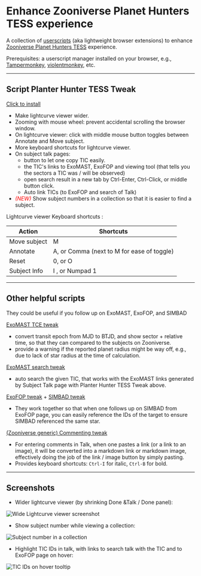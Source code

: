 # Enhance Zooniverse Planet Hunters TESS experience

A collection of [userscripts](https://en.wikipedia.org/wiki/Userscript) (aka lightweight browser extensions) to enhance [Zooniverse Planet Hunters TESS](https://www.zooniverse.org/projects/nora-dot-eisner/planet-hunters-tess/classify) experience.

Prerequisites: a userscript manager installed on your browser, e.g., [Tampermonkey](https://www.tampermonkey.net/), [violentmonkey](https://violentmonkey.github.io/), etc.

---

## Script Planter Hunter TESS Tweak

[Click to install](https://github.com/orionlee/planet_hunters_tess_userscripts/raw/master/zn_planet_hunter_tess.user.js)


- Make lightcurve viewer wider.
- Zooming with mouse wheel: prevent accidental scrolling the browser window.
- On lightcurve viewer: click with middle mouse button toggles between Annotate and Move subject.
- More keyboard shortcuts for lightcurve viewer.
- On subject talk pages:
  - button to let one copy TIC easily.
  - the TIC's links to ExoMAST, ExoFOP and viewing tool (that tells you the sectors a TIC was / will be observed)
  - open search result in a new tab by Ctrl-Enter, Ctrl-Click, or middle button click.
  - Auto link TICs (to ExoFOP and search of Talk)
- *<font color="red">(NEW)</font>* Show subject numbers in a collection so that it is easier to find a subject.

Lightcurve viewer Keyboard shortcuts :

Action | Shortcuts
-------|----------
Move subject| M
Annotate | A, or Comma (next to M for ease of toggle)
Reset | 0, or O
Subject Info| I , or Numpad 1

---

## Other helpful scripts

They could be useful if you follow up on ExoMAST, ExoFOP, and SIMBAD

[ExoMAST TCE tweak](https://github.com/orionlee/planet_hunters_tess_userscripts/raw/master/tess_exomast_tce_tweak.user.js)

- convert transit epoch from MJD to BTJD, and show sector + relative time, so that they can compared to the subjects on Zooniverse.
- provide a warning if the reported planet radius might be way off, e.g., due to lack of star radius at the time of calculation.


[ExoMAST search tweak](https://github.com/orionlee/planet_hunters_tess_userscripts/raw/master/tess_exomast_search_tweak.user.js)

- auto search the given TIC, that works with the ExoMAST links generated by Subject Talk page with Planter Hunter TESS Tweak above.


[ExoFOP tweak](https://github.com/orionlee/planet_hunters_tess_userscripts/raw/master/tess_exofop_tweak.user.js) + [SIMBAD tweak](https://github.com/orionlee/planet_hunters_tess_userscripts/raw/master/tess_simbad_tweak.user.js)


- They work together so that when one follows up on SIMBAD from ExoFOP page, you can easily reference the IDs of the target to ensure SIMBAD referenced the same star.


[(Zooniverse generic) Commenting tweak](https://github.com/orionlee/planet_hunters_tess_userscripts/raw/master/zn_talk_commenting_tweak.user.js)

- For entering comments in Talk, when one pastes a link (or a link to an image), it will be converted into a markdown link or markdown image, effectively doing the job of the link / image  button by simply pasting.
- Provides keyboard shortcuts: `Ctrl-I` for italic, `Ctrl-B` for bold.

---

## Screenshots

- Wider lightcurve viewer (by shrinking Done &Talk / Done panel):

![Wide Lightcurve viewer screenshot](https://imgur.com/Y1vQTo0.png)


- Show subject number while viewing a collection:

![Subject number in a collection](https://imgur.com/X1gAhbf.png)


- Highlight TIC IDs in talk, with links to search talk with the TIC and to ExoFOP page on hover:

![TIC IDs on hover tooltip](https://imgur.com/PThBEPt.png)
